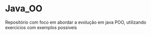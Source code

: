 # Java_OO
Repositório com foco em abordar a evolução em java POO, utilizando exercícios com exemplos possiveis
